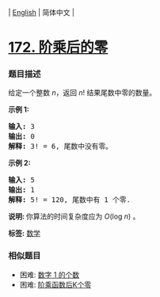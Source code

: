 | [English](README_EN.md) | 简体中文 |

# [172. 阶乘后的零](https://leetcode-cn.com/problems/factorial-trailing-zeroes)
 ### 题目描述
<p>给定一个整数 <em>n</em>，返回 <em>n</em>! 结果尾数中零的数量。</p>

<p><strong>示例 1:</strong></p>

<pre><strong>输入:</strong> 3
<strong>输出:</strong> 0
<strong>解释:</strong>&nbsp;3! = 6, 尾数中没有零。</pre>

<p><strong>示例&nbsp;2:</strong></p>

<pre><strong>输入:</strong> 5
<strong>输出:</strong> 1
<strong>解释:</strong>&nbsp;5! = 120, 尾数中有 1 个零.</pre>

<p><strong>说明: </strong>你算法的时间复杂度应为&nbsp;<em>O</em>(log&nbsp;<em>n</em>)<em>&nbsp;</em>。</p>

**标签:**  [数学](https://leetcode-cn.com/tag/math) 
 ### 相似题目
- 困难:	[数字 1 的个数](https://leetcode-cn.com/problems/number-of-digit-one) 
- 困难:	[阶乘函数后K个零](https://leetcode-cn.com/problems/preimage-size-of-factorial-zeroes-function) 
